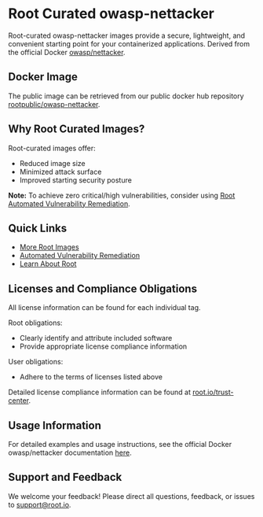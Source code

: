 # Root Curated owasp-nettacker

Root-curated owasp-nettacker images provide a secure, lightweight, and convenient starting point for your containerized applications. Derived from the official Docker [owasp/nettacker](https://hub.docker.com/r/owasp/nettacker).

## Docker Image
The public image can be retrieved from our public docker hub repository [rootpublic/owasp-nettacker](https://hub.docker.com/r/rootpublic/owasp-nettacker).

## Why Root Curated Images?
Root-curated images offer:
- Reduced image size
- Minimized attack surface
- Improved starting security posture

**Note:** To achieve zero critical/high vulnerabilities, consider using [Root Automated Vulnerability Remediation](https://app.root.io).

## Quick Links
- [More Root Images](https://images.root.io)
- [Automated Vulnerability Remediation](https://app.root.io)
- [Learn About Root](https://www.root.io)

## Licenses and Compliance Obligations
All license information can be found for each individual tag.

Root obligations:
- Clearly identify and attribute included software
- Provide appropriate license compliance information

User obligations:
- Adhere to the terms of licenses listed above

Detailed license compliance information can be found at [root.io/trust-center](https://root.io/trust-center).

## Usage Information
For detailed examples and usage instructions, see the official Docker owasp/nettacker documentation [here](https://hub.docker.com/r/owasp/nettacker).

## Support and Feedback
We welcome your feedback! Please direct all questions, feedback, or issues to [support@root.io](mailto:support@root.io).